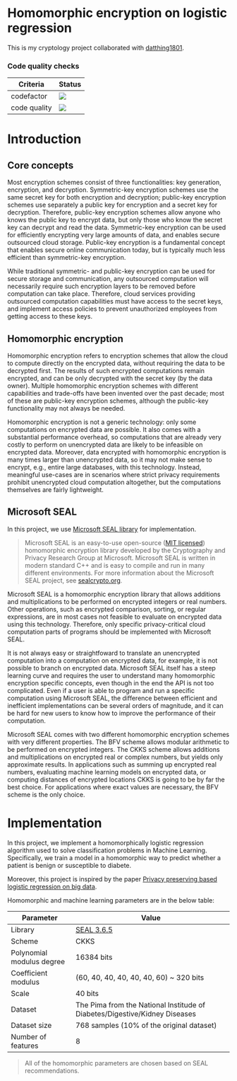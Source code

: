 # Homomorphic encryption on logistic regression
This is my cryptology project collaborated with [datthing1801](https://github.com/datthinh1801).  

### Code quality checks
| Criteria | Status |
|---|---|
| codefactor |  <img src="https://www.codefactor.io/repository/github/datthinh1801/homomorphic-encryption-on-logistic-regression/badge"> |
| code quality | <a href="https://www.codacy.com/gh/datthinh1801/Homomorphic-Encryption-on-Logistic-Regression/dashboard?utm_source=github.com&amp;utm_medium=referral&amp;utm_content=datthinh1801/Homomorphic-Encryption-on-Logistic-Regression&amp;utm_campaign=Badge_Grade"><img src="https://app.codacy.com/project/badge/Grade/adf5baa0481e40caa553f59403738698"/></a> |

# Introduction
## Core concepts
Most encryption schemes consist of three functionalities: key generation, encryption, and decryption. Symmetric-key encryption schemes use the same secret key for both encryption and decryption; public-key encryption schemes use separately a public key for encryption and a secret key for decryption. Therefore, public-key encryption schemes allow anyone who knows the public key to encrypt data, but only those who know the secret key can decrypt and read the data. Symmetric-key encryption can be used for efficiently encrypting very large amounts of data, and enables secure outsourced cloud storage. Public-key encryption is a fundamental concept that enables secure online communication today, but is typically much less efficient than symmetric-key encryption.

While traditional symmetric- and public-key encryption can be used for secure storage and communication, any outsourced computation will necessarily require such encryption layers to be removed before computation can take place. Therefore, cloud services providing outsourced computation capabilities must have access to the secret keys, and implement access policies to prevent unauthorized employees from getting access to these keys.  

## Homomorphic encryption
Homomorphic encryption refers to encryption schemes that allow the cloud to compute directly on the encrypted data, without requiring the data to be decrypted first. The results of such encrypted computations remain encrypted, and can be only decrypted with the secret key (by the data owner). Multiple homomorphic encryption schemes with different capabilities and trade-offs have been invented over the past decade; most of these are public-key encryption schemes, although the public-key functionality may not always be needed.

Homomorphic encryption is not a generic technology: only some computations on encrypted data are possible. It also comes with a substantial performance overhead, so computations that are already very costly to perform on unencrypted data are likely to be infeasible on encrypted data. Moreover, data encrypted with homomorphic encryption is many times larger than unencrypted data, so it may not make sense to encrypt, e.g., entire large databases, with this technology. Instead, meaningful use-cases are in scenarios where strict privacy requirements prohibit unencrypted cloud computation altogether, but the computations themselves are fairly lightweight.  

## Microsoft SEAL
In this project, we use [Microsoft SEAL library](https://github.com/microsoft/SEAL) for implementation.  

> Microsoft SEAL is an easy-to-use open-source ([MIT licensed](https://github.com/microsoft/SEAL/blob/main/LICENSE)) homomorphic encryption library developed by the Cryptography and Privacy Research Group at Microsoft. Microsoft SEAL is written in modern standard C++ and is easy to compile and run in many different environments. For more information about the Microsoft SEAL project, see [sealcrypto.org](https://www.microsoft.com/en-us/research/project/microsoft-seal).  

Microsoft SEAL is a homomorphic encryption library that allows additions and multiplications to be performed on encrypted integers or real numbers. Other operations, such as encrypted comparison, sorting, or regular expressions, are in most cases not feasible to evaluate on encrypted data using this technology. Therefore, only specific privacy-critical cloud computation parts of programs should be implemented with Microsoft SEAL.

It is not always easy or straightfoward to translate an unencrypted computation into a computation on encrypted data, for example, it is not possible to branch on encrypted data. Microsoft SEAL itself has a steep learning curve and requires the user to understand many homomorphic encryption specific concepts, even though in the end the API is not too complicated. Even if a user is able to program and run a specific computation using Microsoft SEAL, the difference between efficient and inefficient implementations can be several orders of magnitude, and it can be hard for new users to know how to improve the performance of their computation.

Microsoft SEAL comes with two different homomorphic encryption schemes with very different properties. The BFV scheme allows modular arithmetic to be performed on encrypted integers. The CKKS scheme allows additions and multiplications on encrypted real or complex numbers, but yields only approximate results. In applications such as summing up encrypted real numbers, evaluating machine learning models on encrypted data, or computing distances of encrypted locations CKKS is going to be by far the best choice. For applications where exact values are necessary, the BFV scheme is the only choice.  

# Implementation
In this project, we implement a homomorphically logistic regression algorithm used to solve classification problems in Machine Learning. Specifically, we train a model in a homomorphic way to predict whether a patient is benign or susceptible to diabete.  

Moreover, this project is inspired by the paper [Privacy preserving based logistic regression on big data](https://www.sciencedirect.com/science/article/abs/pii/S1084804520302435).  

Homomorphic and machine learning parameters are in the below table:  

| Parameter | Value |
|---|---|
| Library | [SEAL 3.6.5](https://github.com/microsoft/SEAL/tree/3.6.5) |
| Scheme | CKKS |
| Polynomial modulus degree | 16384 bits |
| Coefficient modulus | (60, 40, 40, 40, 40, 40, 60) ~ 320 bits |
| Scale | 40 bits |
| Dataset | The Pima from the National Institude of Diabetes/Digestive/Kidney Diseases |
| Dataset size | 768 samples (10% of the original dataset) |
| Number of features | 8 |  

> All of the homomorphic parameters are chosen based on SEAL recommendations.
